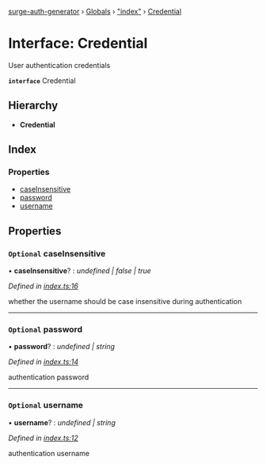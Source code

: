[surge-auth-generator](../README.md) › [Globals](../globals.md) › ["index"](../modules/_index_.md) › [Credential](_index_.credential.md)

# Interface: Credential

User authentication credentials

**`interface`** Credential

## Hierarchy

* **Credential**

## Index

### Properties

* [caseInsensitive](_index_.credential.md#optional-caseinsensitive)
* [password](_index_.credential.md#optional-password)
* [username](_index_.credential.md#optional-username)

## Properties

### `Optional` caseInsensitive

• **caseInsensitive**? : *undefined | false | true*

*Defined in [index.ts:16](https://github.com/laudep/surge-auth-generator/blob/ebd5beb/src/index.ts#L16)*

whether the username should be case insensitive during authentication

___

### `Optional` password

• **password**? : *undefined | string*

*Defined in [index.ts:14](https://github.com/laudep/surge-auth-generator/blob/ebd5beb/src/index.ts#L14)*

authentication password

___

### `Optional` username

• **username**? : *undefined | string*

*Defined in [index.ts:12](https://github.com/laudep/surge-auth-generator/blob/ebd5beb/src/index.ts#L12)*

authentication username
